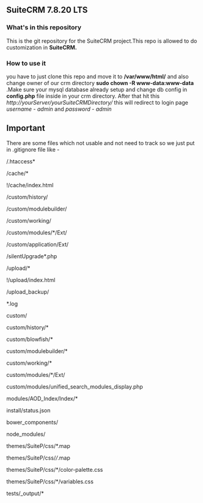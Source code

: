 ## SuiteCRM 7.8.20  LTS

### What's in this repository ###

This is the git repository for the SuiteCRM project.This repo is allowed to do customization in **SuiteCRM.**

### How to use it ###

you have to just clone this repo and move it to **/var/www/html/** and also change owner of our crm directory **sudo chown -R www-data:www-data <directory name>**.Make sure your mysql database already setup and change db config in **config.php** file inside in your crm directory.
After that hit this *http://yourServer/yourSuiteCRMDirectory/* this will redirect to login page *username* - *admin* and *password* - *admin* 

## Important ##

There are some files which not usable and not need to track so we just put in .gitignore file like -

/.htaccess*

/cache/*

!/cache/index.html

/custom/history/

/custom/modulebuilder/

/custom/working/

/custom/modules/*/Ext/

/custom/application/Ext/

/silentUpgrade*.php

/upload/*

!/upload/index.html

/upload_backup/

*.log

custom/

custom/history/*

custom/blowfish/*

custom/modulebuilder/*

custom/working/*

custom/modules/*/Ext/

custom/modules/unified_search_modules_display.php

modules/AOD_Index/Index/*

install/status.json

bower_components/

node_modules/

themes/SuiteP/css/*.map

themes/SuiteP/css/*/*.map

themes/SuiteP/css/*/color-palette.css

themes/SuiteP/css/*/variables.css

tests/_output/*


